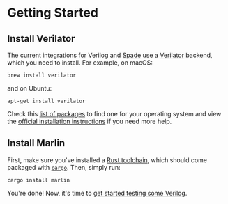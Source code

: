 # Getting Started

## Install Verilator

The current integrations for Verilog and [Spade][spade] use a [Verilator][verilator] backend, which you need to install.
For example, on macOS:
```shell
brew install verilator
```
and on Ubuntu:
```shell
apt-get install verilator
```

Check this [list of packages](https://repology.org/project/verilator/versions) to find one for your operating system and view the [official installation instructions](https://veripool.org/guide/latest/install.html) if you need more help.

## Install Marlin

First, make sure you've installed a [Rust toolchain](https://rustup.rs), which
should come packaged with [`cargo`](https://doc.rust-lang.org/cargo/). Then,
simply run:

```shell
cargo install marlin
```

You're done! Now, it's time to [get started testing some Verilog](./verilog/quickstart.md).

[verilator]: https://www.veripool.org/verilator/
[cocotb]: https://www.cocotb.org
[spade]: https://spade-lang.org
[veryl]: https://veryl-lang.org
[calyx]: https://calyxir.org
